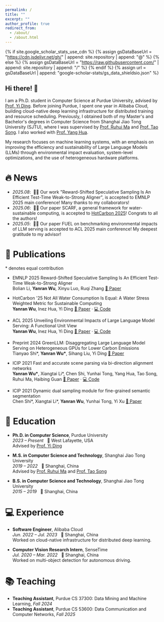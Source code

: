 ```yaml
---
permalink: /
title: ""
excerpt: ""
author_profile: true
redirect_from: 
  - /about/
  - /about.html
---
```


{% if site.google_scholar_stats_use_cdn %}
{% assign gsDataBaseUrl = "https://cdn.jsdelivr.net/gh/" | append: site.repository | append: "@" %}
{% else %}
{% assign gsDataBaseUrl = "https://raw.githubusercontent.com/" | append: site.repository | append: "/" %}
{% endif %}
{% assign url = gsDataBaseUrl | append: "google-scholar-stats/gs_data_shieldsio.json" %}

<span class='anchor' id='about-me'></span>

## Hi there! 👋

I am a Ph.D. student in Computer Science at Purdue University, advised by [Prof. Yi Ding](https://y-ding.github.io/index.html). Before joining Purdue, I spent one year in Alibaba Cloud, building cloud-native deep learning infrastructure for distributed training and resource scheduling. Previously, I obtained both of my Master's and Bachelor's degrees in Computer Science from Shanghai Jiao Tong University (SJTU), where I was supervised by [Prof. Ruhui Ma](https://scholar.google.com/citations?user=PcrtqDsAAAAJ&hl=en) and [Prof. Tao Song](https://scholar.google.com/citations?user=tIjK-3QAAAAJ&hl=en). I also worked with [Prof. Yang Hua](https://scholar.google.com/citations?user=N0tFi8MAAAAJ&hl=en). 

 My research focuses on machine learning systems, with an emphasis on improving the efficiency and sustainability of Large Language Models (LLMs) through environmental impact evaluation, system-level optimizations, and the use of heterogeneous hardware platforms.


# 🔥 News
- *2025.08*: &nbsp;🎉🎉 Our work "Reward-Shifted Speculative Sampling Is An Efficient Test-Time Weak-to-Strong Aligner", is accepted to EMNLP 2025 main conference! Many thanks to my collaborators!
- *2025.06*: &nbsp;🎉🎉 Our paper SCARF, a general framework for water-sustainable computing, is accepted to [HotCarbon 2025](https://hotcarbon.org/)! Congrats to all the authors!
- *2025.05*: &nbsp;🎉🎉 Our paper FUEL on benchmarking environmental impacts of LLM serving is accepted to ACL 2025 main conference! My deepest gratitude to my advisor!


# 📝 Publications 
\* denotes equal contribution
- <span class="badge">EMNLP 2025</span>
  Reward-Shifted Speculative Sampling Is An Efficient Test-Time Weak-to-Strong Aligner<br>
 Bolian Li, **Yanran Wu**, Xinyu Luo, Ruqi Zhang  [📄 Paper](https://arxiv.org/abs/2508.15044)
- <span class="badge">HotCarbon '25</span>
  Not All Water Consumption Is Equal: A Water Stress Weighted Metric for Sustainable Computing<br>
  **Yanran Wu**, Inez Hua, Yi Ding  [📄 Paper](https://arxiv.org/abs/2506.22773) · [💻 Code](https://github.com/jojacola/SCARF)
- <span class="badge">ACL 2025</span>
  Unveiling Environmental Impacts of Large Language Model Serving: A Functional Unit View<br>
  **Yanran Wu**, Inez Hua, Yi Ding  [📄 Paper](https://arxiv.org/abs/2502.11256) · [💻 Code](https://github.com/jojacola/FUEL)
- <span class="badge badge-preprint">Preprint 2024</span>
  GreenLLM: Disaggregating Large Language Model Serving on Heterogeneous GPUs for Lower Carbon Emissions<br>
  Tianyao Shi\*, **Yanran Wu\***, Sihang Liu, Yi Ding  [📄 Paper](https://arxiv.org/abs/2412.20322)

- <span class="badge">ICIP 2021</span>
  Fast and accurate scene parsing via bi-direction alignment networks<br>
  **Yanran Wu\***, Xiangtai Li\*, Chen Shi, Yunhai Tong, Yang Hua, Tao Song, Ruhui Ma, Haibing Guan  [📄 Paper](https://ieeexplore.ieee.org/abstract/document/9506720) · [💻 Code](https://github.com/jojacola/BiAlignNet)

- <span class="badge">ICIP 2021</span>
  Dynamic dual sampling module for fine-grained semantic segmentation<br>
  Chen Shi\*, Xiangtai Li\*, **Yanran Wu**, Yunhai Tong, Yi Xu  [📄 Paper](https://ieeexplore.ieee.org/abstract/document/9506628/)


# 📖 Education
- **Ph.D. in Computer Science**, Purdue University  
*2023 – Present* &nbsp;&nbsp;📍 West Lafayette, USA  
Advised by [Prof. Yi Ding](https://y-ding.github.io/index.html)

- **M.S. in Computer Science and Technology**, Shanghai Jiao Tong University  
*2019 – 2022* &nbsp;&nbsp;📍 Shanghai, China  
Advised by [Prof. Ruhui Ma](https://scholar.google.com/citations?user=PcrtqDsAAAAJ&hl=en) and [Prof. Tao Song](https://scholar.google.com/citations?user=tIjK-3QAAAAJ&hl=en)

- **B.S. in Computer Science and Technology**, Shanghai Jiao Tong University  
*2015 – 2019* &nbsp;&nbsp;📍 Shanghai, China  

# 💻 Experience
- **Software Engineer**, Alibaba Cloud  
*Jun. 2022 – Jul. 2023* &nbsp;&nbsp;📍 Shanghai, China  
Worked on cloud-native infrastructure for distributed deep learning.

- **Computer Vision Research Intern**, SenseTime  
*Jul. 2020 – Mar. 2022* &nbsp;&nbsp;📍 Shanghai, China  
Worked on multi-object detection for autonomous driving.

# 📚 Teaching
- **Teaching Assistant**, Purdue CS 37300: Data Mining and Machine Learning, *Fall 2024*
- **Teaching Assistant**, Purdue CS 53600: Data Communication and Computer Networks, *Fall 2025*
